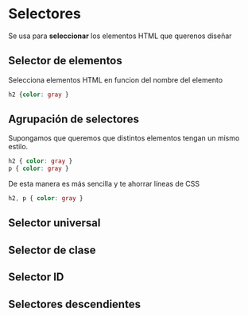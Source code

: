 # Selectores
Se usa para **seleccionar** los elementos HTML que querenos diseñar

## Selector de elementos
Selecciona elementos HTML en funcion del nombre del elemento

```css
h2 {color: gray }
```

## Agrupación de selectores
Supongamos que queremos que distintos elementos tengan un mismo estilo.

```css
h2 { color: gray }
p { color: gray }
```
De esta manera es más sencilla y te ahorrar líneas de CSS

```css
h2, p { color: gray }
```

## Selector universal

## Selector de clase

## Selector ID

## Selectores descendientes

